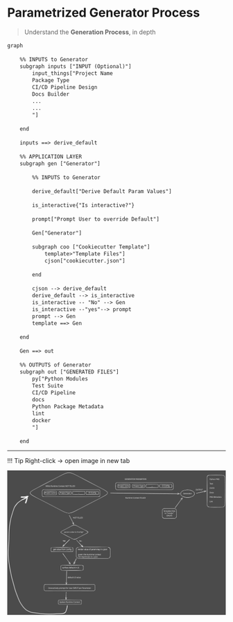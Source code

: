 # Parametrized Generator Process

> Understand the **Generation Process**, in depth 


```mermaid
graph

    %% INPUTS to Generator
    subgraph inputs ["INPUT (Optional)"]
        input_things["Project Name
        Package Type
        CI/CD Pipeline Design
        Docs Builder
        ...
        ...
        "]

    end
    
    inputs ==> derive_default

    %% APPLICATION LAYER
    subgraph gen ["Generator"]

        %% INPUTS to Generator

        derive_default["Derive Default Param Values"]    

        is_interactive{"Is interactive?"}

        prompt["Prompt User to override Default"]

        Gen["Generator"]

        subgraph coo ["Cookiecutter Template"]
            template>"Template Files"]
            cjson["cookiecutter.json"]
        
        end
        
        cjson --> derive_default
        derive_default --> is_interactive
        is_interactive -- "No" --> Gen
        is_interactive --"yes"--> prompt
        prompt --> Gen
        template ==> Gen

    end    
    
    Gen ==> out

    %% OUTPUTS of Generator
    subgraph out ["GENERATED FILES"]
        py["Python Modules
        Test Suite
        CI/CD Pipeline
        docs
        Python Package Metadata
        lint
        docker
        "]

    end
```


---

!!! Tip
    Right-click -> open image in new tab

![Generator Flowchart](../assets/generator-flowchart.svg)
